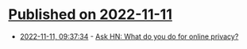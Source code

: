 # [Published on 2022-11-11](index.md)

* [2022-11-11, 09:37:34](https://news.ycombinator.com/item?id=33558737) - [Ask HN: What do you do for online privacy?](https://news.ycombinator.com/item?id=33558737)
